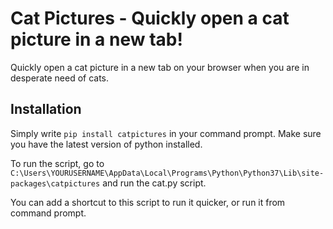 # Cat Pictures - Quickly open a cat picture in a new tab!

Quickly open a cat picture in a new tab on your browser when you are in desperate need of cats.

## Installation

Simply write `pip install catpictures` in your command prompt. Make sure you have the latest version of python installed.

To run the script, go to `C:\Users\YOURUSERNAME\AppData\Local\Programs\Python\Python37\Lib\site-packages\catpictures` and run the cat.py script.

You can add a shortcut to this script to run it quicker, or run it from command prompt.